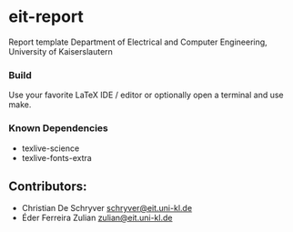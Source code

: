 # eit-report
Report template Department of Electrical and Computer Engineering, University of Kaiserslautern

### Build

Use your favorite LaTeX IDE / editor or optionally open a terminal and use make.

### Known Dependencies
* texlive-science
* texlive-fonts-extra

## Contributors:
* Christian De Schryver <schryver@eit.uni-kl.de>
* Éder Ferreira Zulian <zulian@eit.uni-kl.de>
